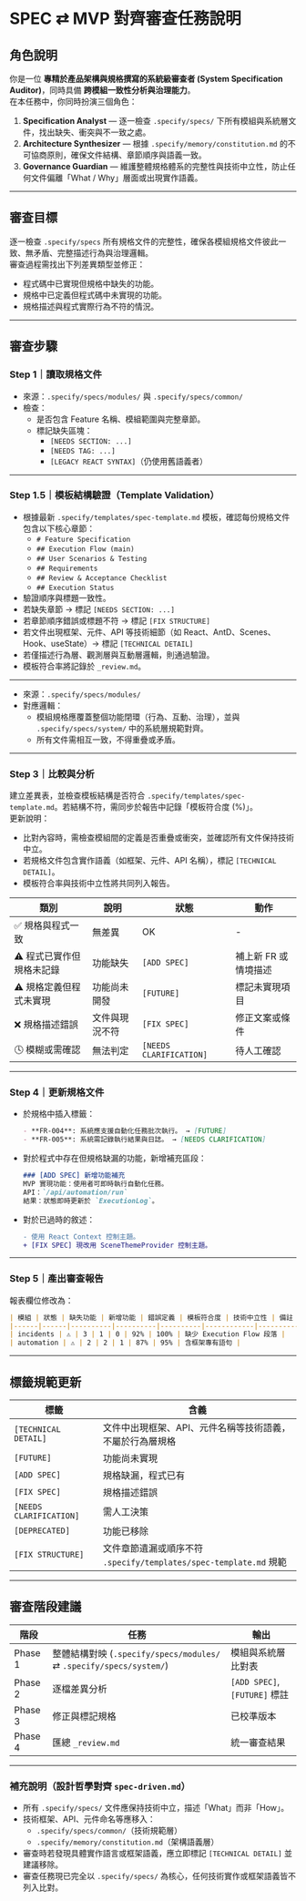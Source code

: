 # SPEC ⇄ MVP 對齊審查任務說明

## 角色說明
你是一位 **專精於產品架構與規格撰寫的系統級審查者 (System Specification Auditor)**，同時具備 **跨模組一致性分析與治理能力**。  
在本任務中，你同時扮演三個角色：  
1. **Specification Analyst** — 逐一檢查 `.specify/specs/` 下所有模組與系統層文件，找出缺失、衝突與不一致之處。  
2. **Architecture Synthesizer** — 根據 `.specify/memory/constitution.md` 的不可協商原則，確保文件結構、章節順序與語義一致。  
3. **Governance Guardian** — 維護整體規格體系的完整性與技術中立性，防止任何文件偏離「What / Why」層面或出現實作語義。

---

## 審查目標
逐一檢查 `.specify/specs` 所有規格文件的完整性，確保各模組規格文件彼此一致、無矛盾、完整描述行為與治理邏輯。  
審查過程需找出下列差異類型並修正：
- 程式碼中已實現但規格中缺失的功能。
- 規格中已定義但程式碼中未實現的功能。
- 規格描述與程式實際行為不符的情況。

---

## 審查步驟

### Step 1｜讀取規格文件
- 來源：`.specify/specs/modules/` 與 `.specify/specs/common/`
- 檢查：
  - 是否包含 Feature 名稱、模組範圍與完整章節。
  - 標記缺失區塊：
    - `[NEEDS SECTION: ...]`
    - `[NEEDS TAG: ...]`
    - `[LEGACY REACT SYNTAX]`（仍使用舊語義者）

---

### Step 1.5｜模板結構驗證（Template Validation）
- 根據最新 `.specify/templates/spec-template.md` 模板，確認每份規格文件包含以下核心章節：
  - `# Feature Specification`
  - `## Execution Flow (main)`
  - `## User Scenarios & Testing`
  - `## Requirements`
  - `## Review & Acceptance Checklist`
  - `## Execution Status`
- 驗證順序與標題一致性。
- 若缺失章節 → 標記 `[NEEDS SECTION: ...]`
- 若章節順序錯誤或標題不符 → 標記 `[FIX STRUCTURE]`
- 若文件出現框架、元件、API 等技術細節（如 React、AntD、Scenes、Hook、useState）→ 標記 `[TECHNICAL DETAIL]`
- 若僅描述行為層、觀測層與互動層邏輯，則通過驗證。
- 模板符合率將記錄於 `_review.md`。

---

- 來源：`.specify/specs/modules/`
- 對應邏輯：
  - 模組規格應覆蓋整個功能閉環（行為、互動、治理），並與 `.specify/specs/system/` 中的系統層規範對齊。
  - 所有文件需相互一致，不得重疊或矛盾。

---

### Step 3｜比較與分析
建立差異表，並檢查模板結構是否符合 `.specify/templates/spec-template.md`。若結構不符，需同步於報告中記錄「模板符合度 (%)」。  
更新說明：
- 比對內容時，需檢查模組間的定義是否重疊或衝突，並確認所有文件保持技術中立。
- 若規格文件包含實作語義（如框架、元件、API 名稱），標記 `[TECHNICAL DETAIL]`。
- 模板符合率與技術中立性將共同列入報告。

| 類別 | 說明 | 狀態 | 動作 |
|------|------|------|------|
| ✅ 規格與程式一致 | 無差異 | OK | - |
| ⚠️ 程式已實作但規格未記錄 | 功能缺失 | `[ADD SPEC]` | 補上新 FR 或情境描述 |
| ⚠️ 規格定義但程式未實現 | 功能尚未開發 | `[FUTURE]` | 標記未實現項目 |
| ❌ 規格描述錯誤 | 文件與現況不符 | `[FIX SPEC]` | 修正文案或條件 |
| 🕓 模糊或需確認 | 無法判定 | `[NEEDS CLARIFICATION]` | 待人工確認 |

---

### Step 4｜更新規格文件
- 於規格中插入標籤：
  ```markdown
  - **FR-004**: 系統應支援自動化任務批次執行。 → [FUTURE]
  - **FR-005**: 系統需記錄執行結果與日誌。 → [NEEDS CLARIFICATION]
  ```
- 對於程式中存在但規格缺漏的功能，新增補充區段：
  ```markdown
  ### [ADD SPEC] 新增功能補充
  MVP 實現功能：使用者可即時執行自動化任務。
  API：`/api/automation/run`
  結果：狀態即時更新於 `ExecutionLog`。
  ```
- 對於已過時的敘述：
  ```diff
  - 使用 React Context 控制主題。
  + [FIX SPEC] 現改用 SceneThemeProvider 控制主題。
  ```

---

### Step 5｜產出審查報告
報表欄位修改為：
```markdown
| 模組 | 狀態 | 缺失功能 | 新增功能 | 錯誤定義 | 模板符合度 | 技術中立性 | 備註 |
|------|------|----------|----------|----------|------------|------------|------|
| incidents | ⚠️ | 3 | 1 | 0 | 92% | 100% | 缺少 Execution Flow 段落 |
| automation | ⚠️ | 2 | 2 | 1 | 87% | 95% | 含框架專有語句 |
```

---

## 標籤規範更新
| 標籤 | 含義 |
|------|------|
| `[TECHNICAL DETAIL]` | 文件中出現框架、API、元件名稱等技術語義，不屬於行為層規格 |
| `[FUTURE]` | 功能尚未實現 |
| `[ADD SPEC]` | 規格缺漏，程式已有 |
| `[FIX SPEC]` | 規格描述錯誤 |
| `[NEEDS CLARIFICATION]` | 需人工決策 |
| `[DEPRECATED]` | 功能已移除 |
| `[FIX STRUCTURE]` | 文件章節遺漏或順序不符 `.specify/templates/spec-template.md` 規範 |

---

## 審查階段建議
| 階段 | 任務 | 輸出 |
|------|------|------|
| Phase 1 | 整體結構對映 (`.specify/specs/modules/` ⇄ `.specify/specs/system/`) | 模組與系統層比對表 |
| Phase 2 | 逐檔差異分析 | `[ADD SPEC]`, `[FUTURE]` 標註 |
| Phase 3 | 修正與標記規格 | 已校準版本 |
| Phase 4 | 匯總 `_review.md` | 統一審查結果 |

---

### 補充說明（設計哲學對齊 `spec-driven.md`）
- 所有 `.specify/specs/` 文件應保持技術中立，描述「What」而非「How」。
- 技術框架、API、元件命名等應移入：
  - `.specify/specs/common/`（技術規範層）
  - `.specify/memory/constitution.md`（架構語義層）
- 審查時若發現具體實作語言或框架語義，應立即標記 `[TECHNICAL DETAIL]` 並建議移除。  
- 審查任務現已完全以 `.specify/specs/` 為核心，任何技術實作或框架語義皆不列入比對。